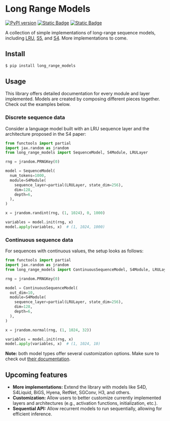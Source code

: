# Long Range Models

[![PyPI version](https://badge.fury.io/py/long_range_models.svg)](https://badge.fury.io/py/long_range_models)
[![Static Badge](https://img.shields.io/badge/powered%20by-Flax-blue)](https://github.com/google/flax)
[![Static Badge](https://img.shields.io/badge/license-MIT-yellow)](/LICENSE)


A collection of simple implementations of long-range sequence models, including [LRU](/long_range_models/lru.py), [S5](/long_range_models/s5.py), and [S4](/long_range_models/s4.py).
More implementations to come.

## Install

```bash
$ pip install long_range_models
```

## Usage

This library offers detailed documentation for every module and layer implemented.
Models are created by composing different pieces together.
Check out the examples below.

### Discrete sequence data

Consider a language model built with an LRU sequence layer and the architecture proposed in the S4 paper:

```py
from functools import partial
import jax.random as jrandom
from long_range_models import SequenceModel, S4Module, LRULayer

rng = jrandom.PRNGKey(0)

model = SequenceModel(
  num_tokens=1000,
  module=S4Module(
    sequence_layer=partial(LRULayer, state_dim=256),
    dim=128,
    depth=6,
  ),
)

x = jrandom.randint(rng, (1, 1024), 0, 1000)

variables = model.init(rng, x)
model.apply(variables, x)  # (1, 1024, 1000)

```

### Continuous sequence data

For sequences with continuous values, the setup looks as follows:

```py
from functools import partial
import jax.random as jrandom
from long_range_models import ContinuousSequenceModel, S4Module, LRULayer

rng = jrandom.PRNGKey(0)

model = ContinuousSequenceModel(
  out_dim=10,
  module=S4Module(
    sequence_layer=partial(LRULayer, state_dim=256),
    dim=128,
    depth=6,
  ),
)

x = jrandom.normal(rng, (1, 1024, 32))

variables = model.init(rng, x)
model.apply(variables, x)  # (1, 1024, 10)

```

**Note:** both model types offer several customization options. Make sure to check out [their documentation](/long_range_models/sequence_models.py).

## Upcoming features

- **More implementations:** Extend the library with models like S4D, S4Liquid, BiGS, Hyena, RetNet, SGConv, H3, and others.
- **Customization:** Allow users to better customize currently implemented layers and architectures (e.g., activation functions, initialization, etc.).
- **Sequential API:** Allow recurrent models to run sequentially, allowing for efficient inference.
